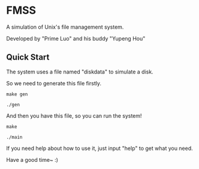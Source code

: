 # FMSS

A simulation of Unix's file management system.

Developed by "Prime Luo" and his buddy "Yupeng Hou"

## Quick Start

The system uses a file named "diskdata" to simulate a disk.

So we need to generate this file firstly.

`make gen`

`./gen`

And then you have this file, so you can run the system!

`make`

`./main`

If you need help about how to use it, just input "help" to get what you need.

Have a good time~ :)


